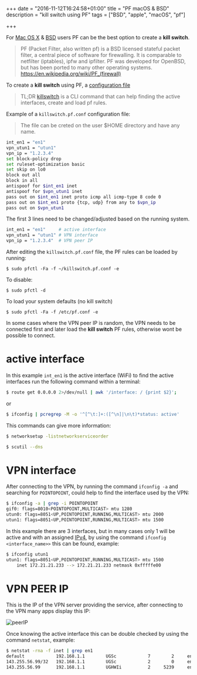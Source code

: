 +++
date = "2016-11-12T16:24:58+01:00"
title = "PF macOS & BSD"
description = "kill switch using PF"
tags = ["BSD", "apple", "macOS", "pf"]

+++

For [Mac OS X](https://apple.com/mac/) & [BSD](https://en.wikipedia.org/wiki/Berkeley_Software_Distribution)
users PF can be the best option to create a **kill switch**.

> PF (Packet Filter, also written pf) is a BSD licensed stateful packet filter,
a central piece of software for firewalling. It is comparable to netfilter
(iptables), ipfw and ipfilter. PF was developed for OpenBSD, but has been ported
to many other operating systems. https://en.wikipedia.org/wiki/PF_(firewall)

To create a **kill switch** using PF, a [configuration file](https://www.openbsd.org/faq/pf/)

> TL;DR
[killswitch](/post/killswitch/) is a CLI command that can help finding the
active interfaces, create and load pf rules.

Example of a ``killswitch.pf.conf`` configuration file:

> The file can be creted on the user $HOME directory and have any name.

```sh
int_en1 = "en1"
vpn_utun1 = "utun1"
vpn_ip = "1.2.3.4"
set block-policy drop
set ruleset-optimization basic
set skip on lo0
block out all
block in all
antispoof for $int_en1 inet
antispoof for $vpn_utun1 inet
pass out on $int_en1 inet proto icmp all icmp-type 8 code 0
pass out on $int_en1 proto {tcp, udp} from any to $vpn_ip
pass out on $vpn_utun1
```

The first 3 lines need to be changed/adjusted based on the running system.

```sh
int_en1 = "en1"     # active interface
vpn_utun1 = "utun1" # VPN interface
vpn_ip = "1.2.3.4"  # VPN peer IP
```

After editing the ``killswitch.pf.conf`` file, the PF rules can be loaded by
running:

	$ sudo pfctl -Fa -f ~/killswitch.pf.conf -e

To disable:

	$ sudo pfctl -d

To load your system defaults (no kill switch)

	$ sudo pfctl -Fa -f /etc/pf.conf -e

In some cases where the VPN peer IP is random, the VPN needs to be connected
first and later load the **kill switch** PF rules, otherwise wont be possible to
connect.

# active interface

In this example ``int_en1`` is the active interface (WiFi) to find the
active interfaces run the following command within a terminal:

```sh
$ route get 0.0.0.0 2>/dev/null | awk '/interface: / {print $2}';
```

or

```sh
$ ifconfig | pcregrep -M -o '^[^\t:]+:([^\n]|\n\t)*status: active'
```

This commands can give more information:

```sh
$ networksetup -listnetworkserviceorder
```

```sh
$ scutil --dns
```

# VPN interface

After connecting to the VPN, by running the command ``ifconfig -a`` and
searching for ``POINTOPOINT``, could help to find the interface used by the VPN:

```sh
$ ifconfig -a | grep -i POINTOPOINT
gif0: flags=8010<POINTOPOINT,MULTICAST> mtu 1280
utun0: flags=8051<UP,POINTOPOINT,RUNNING,MULTICAST> mtu 2000
utun1: flags=8051<UP,POINTOPOINT,RUNNING,MULTICAST> mtu 1500
```

In this example there are 3 interfaces, but in many cases only 1 will be active
and with an assigned [IPv4](https://en.wikipedia.org/wiki/IPv4), by using the
command ``ifconfig <interface_name>>`` this can be found, example:

```sh
$ ifconfig utun1
utun1: flags=8051<UP,POINTOPOINT,RUNNING,MULTICAST> mtu 1500
	inet 172.21.21.233 --> 172.21.21.233 netmask 0xfffffe00
```

# VPN PEER IP

This is the IP of the VPN server providing the service, after connecting to the
VPN many apps display this IP:

![peerIP](/img/peerIP.jpg)

Once knowing the active interface this can be double checked by using the
command ``netstat``, example:

```sh
$ netstat -rna -f inet | grep en1
default            192.168.1.1        UGSc            7        2     en1
143.255.56.99/32   192.168.1.1        UGSc            2        0     en1
143.255.56.99      192.168.1.1        UGHWIi          2     5239     en1
```
